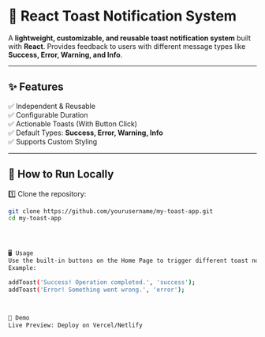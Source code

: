 # 🚀 React Toast Notification System  

A **lightweight, customizable, and reusable toast notification system** built with **React**. Provides feedback to users with different message types like **Success, Error, Warning, and Info**.  

---



## ✨ Features  
✅ Independent & Reusable  
✅ Configurable Duration  
✅ Actionable Toasts (With Button Click)  
✅ Default Types: **Success, Error, Warning, Info**  
✅ Supports Custom Styling  

---



## 🎯 How to Run Locally  

1️⃣ Clone the repository:  
```bash
git clone https://github.com/yourusername/my-toast-app.git
cd my-toast-app




🖥️ Usage
Use the built-in buttons on the Home Page to trigger different toast notifications.
Example:

addToast('Success! Operation completed.', 'success');
addToast('Error! Something went wrong.', 'error');



📌 Demo
Live Preview: Deploy on Vercel/Netlify